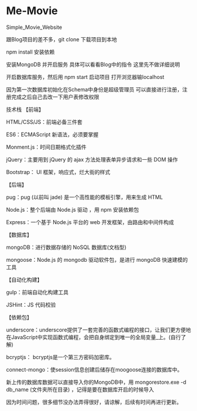 # Me-Movie
Simple_Movie_Website


跟Blog项目的差不多，git clone 下载项目到本地

npm install 安装依赖

安装MongoDB 并开启服务 具体可以看看Blog中的指令 这里先不做详细说明

开启数据库服务，然后用 npm start 启动项目 打开浏览器输localhost

因为第一次数据库初始化在Schema中身份是超级管理员
可以直接进行注册，注册完成之后自己去改一下用户表修改权限

技术栈
【前端】

HTML/CSS/JS：前端必备三件套

ES6：ECMAScript 新语法，必须要掌握

Monment.js：时间日期格式化插件

jQuery：主要用到 jQuery 的 ajax 方法处理表单异步请求和一些 DOM 操作

Bootstrap： UI 框架，响应式，烂大街的样式

【后端】

pug：pug (以前叫 jade) 是一个高性能的模板引擎，用来生成 HTML

Node.js：整个后端由 Node.js 驱动 ，用 npm 安装依赖包

Express：一个基于 Node.js 平台的 web 开发框架，由路由和中间件构成

【数据库】

mongoDB：进行数据存储的 NoSQL 数据库(文档型)

mongoose：Node.js 的 mongodb 驱动软件包，是进行 mongoDB 快速建模的工具

【自动化构建】

gulp：前端自动化构建工具

JSHint：JS 代码校验

【依赖包】

underscore：underscore提供了一套完善的函数式编程的接口，让我们更方便地在JavaScript中实现函数式编程，会把自身绑定到唯一的全局变量_上。(自行了解)

bcryptjs： bcryptjs是一个第三方密码加密库。

connect-mongo：使session信息创建后储存在moogoose连接的数据库中。

新上传的数据库数据可以直接导入你的MongoDB中，用 mongorestore.exe -d db_name (文件夹所在目录) ，记得是要在数据库开启的时候导入


因为时间问题，很多细节没办法弄得很好，请谅解，后续有时间再进行更新。
